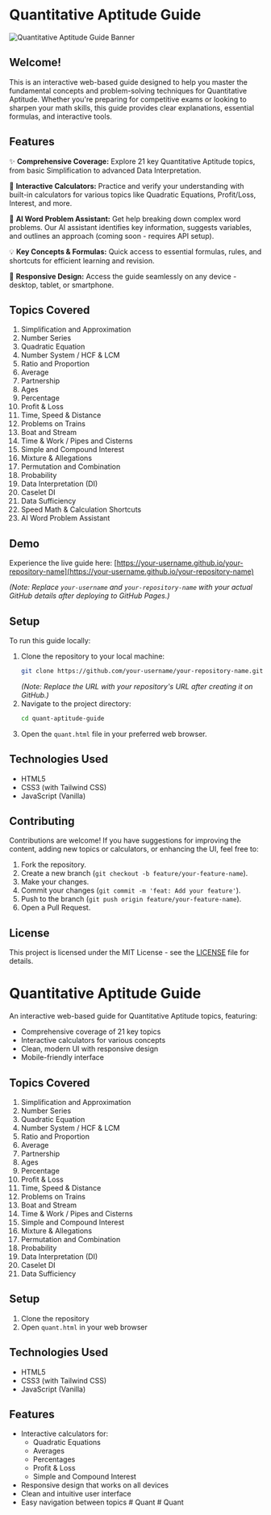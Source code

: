 # Quantitative Aptitude Guide

![Quantitative Aptitude Guide Banner](https://via.placeholder.com/1200x400.png?text=Quantitative+Aptitude+Guide)

## Welcome!

This is an interactive web-based guide designed to help you master the fundamental concepts and problem-solving techniques for Quantitative Aptitude. Whether you're preparing for competitive exams or looking to sharpen your math skills, this guide provides clear explanations, essential formulas, and interactive tools.

## Features

✨ **Comprehensive Coverage:** Explore 21 key Quantitative Aptitude topics, from basic Simplification to advanced Data Interpretation.

🧮 **Interactive Calculators:** Practice and verify your understanding with built-in calculators for various topics like Quadratic Equations, Profit/Loss, Interest, and more.

🤖 **AI Word Problem Assistant:** Get help breaking down complex word problems. Our AI assistant identifies key information, suggests variables, and outlines an approach (coming soon - requires API setup).

💡 **Key Concepts & Formulas:** Quick access to essential formulas, rules, and shortcuts for efficient learning and revision.

📱 **Responsive Design:** Access the guide seamlessly on any device - desktop, tablet, or smartphone.

## Topics Covered

1.  Simplification and Approximation
2.  Number Series
3.  Quadratic Equation
4.  Number System / HCF & LCM
5.  Ratio and Proportion
6.  Average
7.  Partnership
8.  Ages
9.  Percentage
10. Profit & Loss
11. Time, Speed & Distance
12. Problems on Trains
13. Boat and Stream
14. Time & Work / Pipes and Cisterns
15. Simple and Compound Interest
16. Mixture & Allegations
17. Permutation and Combination
18. Probability
19. Data Interpretation (DI)
20. Caselet DI
21. Data Sufficiency
22. Speed Math & Calculation Shortcuts
23. AI Word Problem Assistant

## Demo

Experience the live guide here: [https://your-username.github.io/your-repository-name](https://your-username.github.io/your-repository-name)

*(Note: Replace `your-username` and `your-repository-name` with your actual GitHub details after deploying to GitHub Pages.)*

## Setup

To run this guide locally:

1.  Clone the repository to your local machine:
    ```bash
    git clone https://github.com/your-username/your-repository-name.git
    ```
    *(Note: Replace the URL with your repository's URL after creating it on GitHub.)*
2.  Navigate to the project directory:
    ```bash
    cd quant-aptitude-guide
    ```
3.  Open the `quant.html` file in your preferred web browser.

## Technologies Used

- HTML5
- CSS3 (with Tailwind CSS)
- JavaScript (Vanilla)

## Contributing

Contributions are welcome! If you have suggestions for improving the content, adding new topics or calculators, or enhancing the UI, feel free to:

1.  Fork the repository.
2.  Create a new branch (`git checkout -b feature/your-feature-name`).
3.  Make your changes.
4.  Commit your changes (`git commit -m 'feat: Add your feature'`).
5.  Push to the branch (`git push origin feature/your-feature-name`).
6.  Open a Pull Request.

## License

This project is licensed under the MIT License - see the [LICENSE](LICENSE) file for details.

# Quantitative Aptitude Guide

An interactive web-based guide for Quantitative Aptitude topics, featuring:

- Comprehensive coverage of 21 key topics
- Interactive calculators for various concepts
- Clean, modern UI with responsive design
- Mobile-friendly interface

## Topics Covered

1. Simplification and Approximation
2. Number Series
3. Quadratic Equation
4. Number System / HCF & LCM
5. Ratio and Proportion
6. Average
7. Partnership
8. Ages
9. Percentage
10. Profit & Loss
11. Time, Speed & Distance
12. Problems on Trains
13. Boat and Stream
14. Time & Work / Pipes and Cisterns
15. Simple and Compound Interest
16. Mixture & Allegations
17. Permutation and Combination
18. Probability
19. Data Interpretation (DI)
20. Caselet DI
21. Data Sufficiency

## Setup

1. Clone the repository
2. Open `quant.html` in your web browser

## Technologies Used

- HTML5
- CSS3 (with Tailwind CSS)
- JavaScript (Vanilla)

## Features

- Interactive calculators for:
  - Quadratic Equations
  - Averages
  - Percentages
  - Profit & Loss
  - Simple and Compound Interest
- Responsive design that works on all devices
- Clean and intuitive user interface
- Easy navigation between topics #   Q u a n t 
 
 #   Q u a n t 
 
 